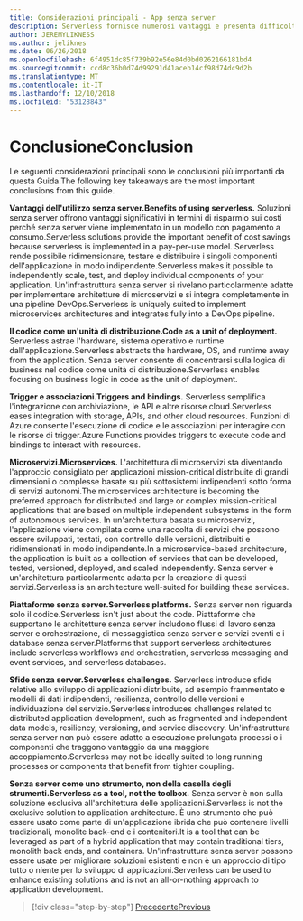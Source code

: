 ```yaml
---
title: Considerazioni principali - App senza server
description: Serverless fornisce numerosi vantaggi e presenta difficoltà specifiche. Riepilogo delle considerazioni principali da questa Guida.
author: JEREMYLIKNESS
ms.author: jeliknes
ms.date: 06/26/2018
ms.openlocfilehash: 6f4951dc85f739b92e56e84d0bd0262166181bd4
ms.sourcegitcommit: ccd8c36b0d74d99291d41aceb14cf98d74dc9d2b
ms.translationtype: MT
ms.contentlocale: it-IT
ms.lasthandoff: 12/10/2018
ms.locfileid: "53128843"
---
```

# <a name="conclusion"></a><span data-ttu-id="0eacd-104">Conclusione</span><span class="sxs-lookup"><span data-stu-id="0eacd-104">Conclusion</span></span>

<span data-ttu-id="0eacd-105">Le seguenti considerazioni principali sono le conclusioni più importanti da questa Guida.</span><span class="sxs-lookup"><span data-stu-id="0eacd-105">The following key takeaways are the most important conclusions from this guide.</span></span>

<span data-ttu-id="0eacd-106">**Vantaggi dell'utilizzo senza server.**</span><span class="sxs-lookup"><span data-stu-id="0eacd-106">**Benefits of using serverless.**</span></span> <span data-ttu-id="0eacd-107">Soluzioni senza server offrono vantaggi significativi in termini di risparmio sui costi perché senza server viene implementato in un modello con pagamento a consumo.</span><span class="sxs-lookup"><span data-stu-id="0eacd-107">Serverless solutions provide the important benefit of cost savings because serverless is implemented in a pay-per-use model.</span></span> <span data-ttu-id="0eacd-108">Serverless rende possibile ridimensionare, testare e distribuire i singoli componenti dell'applicazione in modo indipendente.</span><span class="sxs-lookup"><span data-stu-id="0eacd-108">Serverless makes it possible to independently scale, test, and deploy individual components of your application.</span></span> <span data-ttu-id="0eacd-109">Un'infrastruttura senza server si rivelano particolarmente adatte per implementare architetture di microservizi e si integra completamente in una pipeline DevOps.</span><span class="sxs-lookup"><span data-stu-id="0eacd-109">Serverless is uniquely suited to implement microservices architectures and integrates fully into a DevOps pipeline.</span></span>

<span data-ttu-id="0eacd-110">**Il codice come un'unità di distribuzione.**</span><span class="sxs-lookup"><span data-stu-id="0eacd-110">**Code as a unit of deployment.**</span></span> <span data-ttu-id="0eacd-111">Serverless astrae l'hardware, sistema operativo e runtime dall'applicazione.</span><span class="sxs-lookup"><span data-stu-id="0eacd-111">Serverless abstracts the hardware, OS, and runtime away from the application.</span></span> <span data-ttu-id="0eacd-112">Senza server consente di concentrarsi sulla logica di business nel codice come unità di distribuzione.</span><span class="sxs-lookup"><span data-stu-id="0eacd-112">Serverless enables focusing on business logic in code as the unit of deployment.</span></span>

<span data-ttu-id="0eacd-113">**Trigger e associazioni.**</span><span class="sxs-lookup"><span data-stu-id="0eacd-113">**Triggers and bindings.**</span></span> <span data-ttu-id="0eacd-114">Serverless semplifica l'integrazione con archiviazione, le API e altre risorse cloud.</span><span class="sxs-lookup"><span data-stu-id="0eacd-114">Serverless eases integration with storage, APIs, and other cloud resources.</span></span> <span data-ttu-id="0eacd-115">Funzioni di Azure consente l'esecuzione di codice e le associazioni per interagire con le risorse di trigger.</span><span class="sxs-lookup"><span data-stu-id="0eacd-115">Azure Functions provides triggers to execute code and bindings to interact with resources.</span></span>

<span data-ttu-id="0eacd-116">**Microservizi.**</span><span class="sxs-lookup"><span data-stu-id="0eacd-116">**Microservices.**</span></span> <span data-ttu-id="0eacd-117">L'architettura di microservizi sta diventando l'approccio consigliato per applicazioni mission-critical distribuite di grandi dimensioni o complesse basate su più sottosistemi indipendenti sotto forma di servizi autonomi.</span><span class="sxs-lookup"><span data-stu-id="0eacd-117">The microservices architecture is becoming the preferred approach for distributed and large or complex mission-critical applications that are based on multiple independent subsystems in the form of autonomous services.</span></span> <span data-ttu-id="0eacd-118">In un'architettura basata su microservizi, l'applicazione viene compilata come una raccolta di servizi che possono essere sviluppati, testati, con controllo delle versioni, distribuiti e ridimensionati in modo indipendente.</span><span class="sxs-lookup"><span data-stu-id="0eacd-118">In a microservice-based architecture, the application is built as a collection of services that can be developed, tested, versioned, deployed, and scaled independently.</span></span> <span data-ttu-id="0eacd-119">Senza server è un'architettura particolarmente adatta per la creazione di questi servizi.</span><span class="sxs-lookup"><span data-stu-id="0eacd-119">Serverless is an architecture well-suited for building these services.</span></span>

<span data-ttu-id="0eacd-120">**Piattaforme senza server.**</span><span class="sxs-lookup"><span data-stu-id="0eacd-120">**Serverless platforms.**</span></span> <span data-ttu-id="0eacd-121">Senza server non riguarda solo il codice.</span><span class="sxs-lookup"><span data-stu-id="0eacd-121">Serverless isn't just about the code.</span></span> <span data-ttu-id="0eacd-122">Piattaforme che supportano le architetture senza server includono flussi di lavoro senza server e orchestrazione, di messaggistica senza server e servizi eventi e i database senza server.</span><span class="sxs-lookup"><span data-stu-id="0eacd-122">Platforms that support serverless architectures include serverless workflows and orchestration, serverless messaging and event services, and serverless databases.</span></span>

<span data-ttu-id="0eacd-123">**Sfide senza server.**</span><span class="sxs-lookup"><span data-stu-id="0eacd-123">**Serverless challenges.**</span></span> <span data-ttu-id="0eacd-124">Serverless introduce sfide relative allo sviluppo di applicazioni distribuite, ad esempio frammentato e modelli di dati indipendenti, resilienza, controllo delle versioni e individuazione del servizio.</span><span class="sxs-lookup"><span data-stu-id="0eacd-124">Serverless introduces challenges related to distributed application development, such as fragmented and independent data models, resiliency, versioning, and service discovery.</span></span> <span data-ttu-id="0eacd-125">Un'infrastruttura senza server non può essere adatto a esecuzione prolungata processi o i componenti che traggono vantaggio da una maggiore accoppiamento.</span><span class="sxs-lookup"><span data-stu-id="0eacd-125">Serverless may not be ideally suited to long running processes or components that benefit from tighter coupling.</span></span>

<span data-ttu-id="0eacd-126">**Senza server come uno strumento, non della casella degli strumenti.**</span><span class="sxs-lookup"><span data-stu-id="0eacd-126">**Serverless as a tool, not the toolbox.**</span></span> <span data-ttu-id="0eacd-127">Senza server è non sulla soluzione esclusiva all'architettura delle applicazioni.</span><span class="sxs-lookup"><span data-stu-id="0eacd-127">Serverless is not the exclusive solution to application architecture.</span></span> <span data-ttu-id="0eacd-128">È uno strumento che può essere usato come parte di un'applicazione ibrida che può contenere livelli tradizionali, monolite back-end e i contenitori.</span><span class="sxs-lookup"><span data-stu-id="0eacd-128">It is a tool that can be leveraged as part of a hybrid application that may contain traditional tiers, monolith back ends, and containers.</span></span> <span data-ttu-id="0eacd-129">Un'infrastruttura senza server possono essere usate per migliorare soluzioni esistenti e non è un approccio di tipo tutto o niente per lo sviluppo di applicazioni.</span><span class="sxs-lookup"><span data-stu-id="0eacd-129">Serverless can be used to enhance existing solutions and is not an all-or-nothing approach to application development.</span></span>

>[!div class="step-by-step"]
>[<span data-ttu-id="0eacd-130">Precedente</span><span class="sxs-lookup"><span data-stu-id="0eacd-130">Previous</span></span>](serverless-business-scenarios.md)